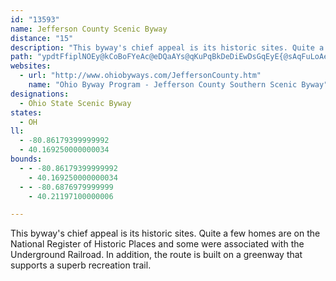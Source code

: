 ```yaml
---
id: "13593"
name: Jefferson County Scenic Byway
distance: "15"
description: "This byway's chief appeal is its historic sites. Quite a few of the homes are on the National Register of Historic places and some were associated with the Underground Railroad."
path: "ypdtFfiplNOEy@kCoBoFYeAc@eDQaAYs@qKuPqBkDeDiEwDsGqEyE{@sAqFuLoAeD_@sB?eC`@{BzFoOt@aC?}A_CiH_@mBNwHZsB`GqNZkBFmBIgA_@cCmBcJ[gCSgEEeDDgBrAuIEeB]kAmIaKYu@_AmPYkA}EuHc@yAsBeRO_FHcBRu@tC{Gl@mB^yEr@_C|FgNbBcCdAeARsMMuGcAm@aBq@aDyB}BsB[QSGoBFs@MuAqAaF{F]MaAGaI`@_A@s@Mo@SmBmAwB_Cu@eB[iBwBgFeC_ISqAs@wLo@_GcAgCeOuRcCsHUiAYwBO}KD_Gk@mFm@s@oCsAuGgCkCcFqFqFcEpF}CiE_AyDkDmEiD_F}A_ByBu@k@JsELgBX_AyBYkAIs@Ai@Fi@h@sCe@gBiB_F}DcJ}DmLi@aA}G{KgGaJyAeBgEeCiCmBmB_Ce@eB]uBA_CHmCJaAlAkFhAgD`KaR`HqNdA}A~BuBdGaBhAEhBL`GfBn@H|CEnBWrAg@bBwAxDeClEiB`HFlCj@nIhDl@HrCSx@YfEgE~AeD|AyENsAJaDEqCKaBs@aDaC_Hi@mBg@{DIsHX{NZuHx@aHx@_GlEiW|@oNJsGb@cKPqCXoBV_Bv@_C|@kBfFoMrDoKlAaKt@iLfFaq@?eBUyB}@aCsAsAmDyCaAeB]_@_@gF?sB^{MD{G^qCn@_Af@M~Ay@b@g@XeA"
websites:
  - url: "http://www.ohiobyways.com/JeffersonCounty.htm"
    name: "Ohio Byway Program - Jefferson County Southern Scenic Byway"
designations:
  - Ohio State Scenic Byway
states:
  - OH
ll:
  - -80.86179399999992
  - 40.169250000000034
bounds:
  - - -80.86179399999992
    - 40.169250000000034
  - - -80.6876979999999
    - 40.21197100000006

---
```


This byway's chief appeal is its historic sites. Quite a few homes are on the National Register of Historic Places and some were associated with the Underground Railroad. In addition, the route is built on a greenway that supports a superb recreation trail.
